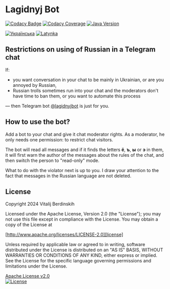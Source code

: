 # Lagidnyj Bot

[![Codacy Badge](https://app.codacy.com/project/badge/Grade/b9b50b8488734a498b84a47488d6b89f)](https://app.codacy.com/gh/vitalijr2/lagidnyjbot/dashboard?utm_source=gh&utm_medium=referral&utm_content=&utm_campaign=Badge_grade)
[![Codacy Coverage](https://app.codacy.com/project/badge/Coverage/b9b50b8488734a498b84a47488d6b89f)](https://app.codacy.com/gh/vitalijr2/lagidnyjbot/dashboard?utm_source=gh&utm_medium=referral&utm_content=&utm_campaign=Badge_coverage)
[![Java Version](https://img.shields.io/static/v1?label=java&message=17&color=blue&logo=java&logoColor=E23D28)](https://www.oracle.com/java/technologies/javase/jdk17-archive-downloads.html)

[![Українська](https://img.shields.io/badge/%F0%9F%93%84-%D0%A3%D0%BA%D1%80%D0%B0%D1%97%D0%BD%D1%81%D1%8C%D0%BA%D0%BE%D1%8E-blue)](readme.uk.md)
[![Latynka](https://img.shields.io/badge/%F0%9F%93%84-Latynka-blue)](readme.md)

## Restrictions on using of Russian in a Telegram chat

If:

* you want conversation in your chat to be mainly in Ukrainian, or are you annoyed by Russian,
* Russian trolls sometimes run into your chat and the moderators don't have time to ban them, or you want to automate
  this process

— then Telegram bot [@lagidnyjbot][bot] is just for you.

## How to use the bot?

Add a bot to your chat and give it chat moderator rights. As a moderator, he only needs one permission: to restrict chat
visitors.

The bot will read all messages and if it finds the letters **ё**, **ъ**, **ы** or **э** in them, it will first warn the
author of the
messages about the rules of the chat, and then switch the person to "read-only" mode.

What to do with the violator next is up to you. I draw your attention to the fact that messages in the Russian language
are not deleted.

## License

Copyright 2024 Vitalij Berdinskih

Licensed under the Apache License, Version 2.0 (the "License");
you may not use this file except in compliance with the License.
You may obtain a copy of the License at

[http://www.apache.org/licenses/LICENSE-2.0][license]

Unless required by applicable law or agreed to in writing, software
distributed under the License is distributed on an "AS IS" BASIS,
WITHOUT WARRANTIES OR CONDITIONS OF ANY KIND, either express or implied.
See the License for the specific language governing permissions and
limitations under the License.

[Apache License v2.0](LICENSE)  
[![License](https://img.shields.io/badge/license-Apache%202.0-blue.svg?style=flat)](http://www.apache.org/licenses/LICENSE-2.0.html)

[bot]: https://t.me/lagidnyjbot "лагідна українізація"

[license]: http://www.apache.org/licenses/LICENSE-2.0 "Apache License, Version 2.0"
